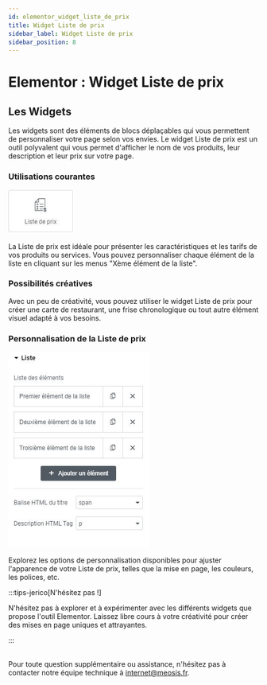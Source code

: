 ```yaml
---
id: elementor_widget_liste_de_prix
title: Widget Liste de prix
sidebar_label: Widget Liste de prix
sidebar_position: 8
---
```


# Elementor : Widget Liste de prix

## Les Widgets

Les widgets sont des éléments de blocs déplaçables qui vous permettent de personnaliser votre page selon vos envies. Le widget Liste de prix est un outil polyvalent qui vous permet d'afficher le nom de vos produits, leur description et leur prix sur votre page.

### Utilisations courantes

![prix](./img/50.jpg)

La Liste de prix est idéale pour présenter les caractéristiques et les tarifs de vos produits ou services. Vous pouvez personnaliser chaque élément de la liste en cliquant sur les menus "Xème élément de la liste".

### Possibilités créatives

Avec un peu de créativité, vous pouvez utiliser le widget Liste de prix pour créer une carte de restaurant, une frise chronologique ou tout autre élément visuel adapté à vos besoins.

### Personnalisation de la Liste de prix

![prix](./img/49.jpg)

Explorez les options de personnalisation disponibles pour ajuster l'apparence de votre Liste de prix, telles que la mise en page, les couleurs, les polices, etc.

:::tips-jerico[N'hésitez pas !]

N'hésitez pas à explorer et à expérimenter avec les différents widgets que propose l'outil Elementor. Laissez libre cours à votre créativité pour créer des mises en page uniques et attrayantes. 

:::

\
Pour toute question supplémentaire ou assistance, n'hésitez pas à contacter notre équipe technique à internet@meosis.fr.
